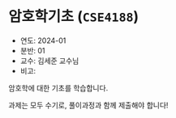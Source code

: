 # 암호학기초 (`CSE4188`)

* 연도: 2024-01
* 분반: 01
* 교수: 김세준 교수님
* 비고:

암호학에 대한 기초를 학습합니다.

과제는 모두 수기로, 풀이과정과 함께 제출해야 합니다!
